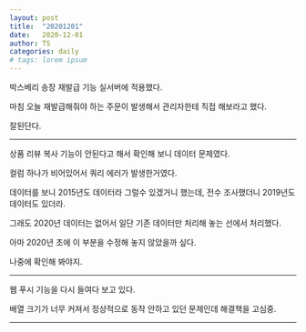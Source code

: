 ```yaml
---
layout: post
title:  "20201201"
date:   2020-12-01
author: TS
categories: daily
# tags: lorem ipsum
---
```


박스베리 송장 재발급 기능 실서버에 적용했다.

마침 오늘 재발급해줘야 하는 주문이 발생해서 관리자한테 직접 해보라고 했다.

잘된단다.

---

상품 리뷰 복사 기능이 안된다고 해서 확인해 보니 데이터 문제였다.

컬럼 하나가 비어있어서 쿼리 에러가 발생한거였다.

데이터를 보니 2015년도 데이터라 그럴수 있겠거니 했는데, 전수 조사했더니 2019년도 데이터도 있더라.

그래도 2020년 데이터는 없어서 일단 기존 데이터만 처리해 놓는 선에서 처리했다.

아마 2020년 초에 이 부분을 수정해 놓지 않았을까 싶다.

나중에 확인해 봐야지.

---

웹 푸시 기능을 다시 들여다 보고 있다.

배열 크기가 너무 커져서 정상적으로 동작 안하고 있던 문제인데 해결책을 고심중.

---
